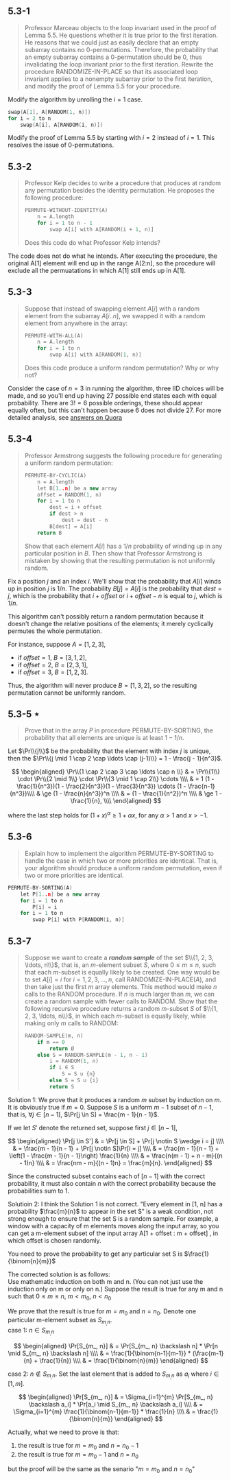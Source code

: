 ## 5.3-1

> Professor Marceau objects to the loop invariant used in the proof of Lemma 5.5. He questions whether it is true prior to the first iteration. He reasons that we could just as easily declare that an empty subarray contains no $0$-permutations. Therefore, the probability that an empty subarray contains a $0$-permutation should be $0$, thus invalidating the loop invariant prior to the first iteration. Rewrite the procedure $\text{RANDOMIZE-IN-PLACE}$ so that its associated loop invariant applies to a nonempty subarray prior to the first iteration, and modify the proof of Lemma 5.5 for your procedure.

Modify the algorithm by unrolling the $i = 1$ case.

```cpp
swap(A[1], A[RANDOM(1, n)])
for i = 2 to n
    swap(A[i], A[RANDOM(i, n)])
```

Modify the proof of Lemma 5.5 by starting with $i = 2$ instead of $i = 1$. This resolves the issue of $0$-permutations.

## 5.3-2

> Professor Kelp decides to write a procedure that produces at random any permutation besides the identity permutation. He proposes the following procedure:
>
> ```cpp
> PERMUTE-WITHOUT-IDENTITY(A)
>     n = A.length
>     for i = 1 to n - 1
>         swap A[i] with A[RANDOM(i + 1, n)]
> ```
>
> Does this code do what Professor Kelp intends?

The code does not do what he intends. After executing the procedure, the original A[1] element will end up in the range A[2:n], so the procedure will exclude all the permuatations in which A[1] still ends up in A[1].

## 5.3-3

> Suppose that instead of swapping element $A[i]$ with a random element from the subarray $A[i..n]$, we swapped it with a random element from anywhere in the array:
>
> ```cpp
> PERMUTE-WITH-ALL(A)
>     n = A.length
>     for i = 1 to n
>         swap A[i] with A[RANDOM(1, n)]
> ```
>
> Does this code produce a uniform random permutation? Why or why not?

Consider the case of $n = 3$ in running the algorithm, three IID choices will be made, and so you'll end up having $27$ possible end states each with equal probability. There are $3! = 6$ possible orderings, these should appear equally often, but this can't happen because $6$ does not divide $27$.
For more detailed analysis, see [answers on Quora](https://www.quora.com/Why-does-shuffling-array-by-iterating-over-it-and-swapping-it-with-a-random-element-between-0-to-the-last-element-of-the-array-not-produce-a-uniformly-distributed-shuffle)

## 5.3-4

> Professor Armstrong suggests the following procedure for generating a uniform random permutation:
>
> ```cpp
> PERMUTE-BY-CYCLIC(A)
>     n = A.length
>     let B[1..n] be a new array
>     offset = RANDOM(1, n)
>     for i = 1 to n
>         dest = i + offset
>         if dest > n
>             dest = dest - n
>         B[dest] = A[i]
>     return B
> ```
>
> Show that each element $A[i]$ has a $1 / n$ probability of winding up in any particular position in $B$. Then show that Professor Armstrong is mistaken by showing that the resulting permutation is not uniformly random.

Fix a position $j$ and an index $i$. We'll show that the probability that $A[i]$ winds up in position $j$ is $1 / n$. The probability $B[j] = A[i]$ is the probability that $dest = j$, which is the probability that $i + offset$ or $i + offset − n$ is equal to $j$, which is $1 / n$.

This algorithm can't possibly return a random permutation because it doesn't change the relative positions of the elements; it merely cyclically permutes the whole permutation.

For instance, suppose $A = [1, 2, 3]$,

- if $offset = 1$, $B = [3, 1, 2]$,
- if $offset = 2$, $B = [2, 3, 1]$,
- if $offset = 3$, $B = [1, 2, 3]$.

Thus, the algorithm will never produce $B = [1, 3, 2]$, so the resulting permutation cannot be uniformly random.

## 5.3-5 $\star$

> Prove that in the array $P$ in procedure $\text{PERMUTE-BY-SORTING}$, the probability that all elements are unique is at least $1 - 1 / n$.

Let $\Pr\\{j\\}$ be the probability that the element with index $j$ is unique, then the $\Pr\\{j \mid 1 \cap 2 \cap \ldots \cap (j-1)\\} = 1 - \frac{j - 1}{n^3}$.

$$
\begin{aligned}
\Pr\\{1 \cap 2 \cap 3 \cap \ldots \cap n \\}
    & =   \Pr\\{1\\} \cdot \Pr\\{2 \mid 1\\} \cdot \Pr\\{3 \mid 1 \cap 2\\} \cdots \\\\
    & =   1 (1 - \frac{1}{n^3})(1 - \frac{2}{n^3})(1 - \frac{3}{n^3}) \cdots (1 - \frac{n-1}{n^3})\\\\
    & \ge (1 - \frac{n}{n^3})^n \\\\
    & = (1 - \frac{1}{n^2})^n \\\\
    & \ge 1 - \frac{1}{n}, \\\\
\end{aligned}
$$

where the last step holds for $(1 + x)^\alpha \ge 1 + \alpha x$, for any $\alpha > 1$ and $x > -1$.

## 5.3-6

> Explain how to implement the algorithm $\text{PERMUTE-BY-SORTING}$ to handle the case in which two or more priorities are identical. That is, your algorithm should produce a uniform random permutation, even if two or more priorities are identical.

```cpp
PERMUTE-BY-SORTING(A)
    let P[1..n] be a new array
    for i = 1 to n
        P[i] = i
    for i = 1 to n
        swap P[i] with P[RANDOM(i, n)]
```

## 5.3-7

> Suppose we want to create a **_random sample_** of the set $\\{1, 2, 3, \ldots, n\\}$, that is, an $m$-element subset $S$, where $0 \le m \le n$, such that each $m$-subset is equally likely to be created. One way would be to set $A[i] = i$ for $i = 1, 2, 3, \ldots, n$, call $\text{RANDOMIZE-IN-PLACE}(A)$, and then take just the first $m$ array elements. This method would make $n$ calls to the $\text{RANDOM}$ procedure. If $n$ is much larger than $m$, we can create a random sample with fewer calls to $\text{RANDOM}$. Show that the following recursive procedure returns a random $m$-subset $S$ of $\\{1, 2, 3, \ldots, n\\}$, in which each $m$-subset is equally likely, while making only $m$ calls to $\text{RANDOM}$:
>
> ```cpp
> RANDOM-SAMPLE(m, n)
>     if m == 0
>         return Ø
>     else S = RANDOM-SAMPLE(m - 1, n - 1)
>         i = RANDOM(1, n)
>         if i ∈ S
>             S = S ∪ {n}
>         else S = S ∪ {i}
>         return S
> ```

Solution 1:
We prove that it produces a random $m$ subset by induction on $m$. It is obviously true if $m = 0$. Suppose $S$ is a uniform $m − 1$ subset of $n − 1$, that is, $\forall j \in [n - 1]$, $\Pr[j \in S] = \frac{m - 1}{n - 1}$.

If we let $S'$ denote the returned set, suppose first $j \in [n − 1]$,

$$
\begin{aligned}
\Pr[j \in S']
    & = \Pr[j \in S] + \Pr[j \notin S \wedge i = j] \\\\
    & = \frac{m - 1}{n - 1} + \Pr[j \notin S]\Pr[i = j] \\\\
    & = \frac{m - 1}{n - 1} + \left(1 - \frac{m - 1}{n - 1}\right) \frac{1}{n} \\\\
    & = \frac{n(m - 1) + n - m}{(n - 1)n} \\\\
    & = \frac{nm - m}{(n - 1)n} = \frac{m}{n}.
\end{aligned}
$$

Since the constructed subset contains each of $[n − 1]$ with the correct probability, it must also contain $n$ with the correct probability because the probabilities sum to $1$.

Solutioin 2:
I think the Solution 1 is not correct. "Every element in [1, n] has a probability $\frac{m}{n}$ to appear in the set S" is a weak condition, not strong enough to ensure that the set S is a random sample. For example, a window with a capacity of m elements moves along the input array, so you can get a m-element subset of the input array A[1 + offset : m + offset] , in which offset is chosen randomly.

You need to prove the probability to get any particular set S is $\frac{1}{\binom{n}{m}}$

The corrected solution is as follows:  
Use mathematic induction on both m and n. (You can not just use the induction only on m or only on n.)
Suppose the result is true for any m and n such that $0 \le m \le n$, $m \lt m_0$, $n \lt n_0$  

We prove that the result is true for $m = m_0$ and $n = n_0$. Denote one particular m-element subset as $S_{m_, n}$.  
case 1: $n \in S_{m_, n}$
  
$$
\begin{aligned}
\Pr[S_{m_, n}]
    & = \Pr[S_{m_, n} \backslash n] * \Pr[n \mid S_{m_, n} \backslash n] \\\\
    & = \frac{1}{\binom{n-1}{m-1}} * (\frac{m-1}{n} + \frac{1}{n}) \\\\
    & = \frac{1}{\binom{n}{m}}
\end{aligned}
$$

case 2: $n \notin S_{m_, n}$.
Set the last element that is added to $S_{m_, n}$ as $a_i$ where $i \in [1, m]$.  

$$
\begin{aligned}
\Pr[S_{m_, n}]
    & = \Sigma_{i=1}^{m} \Pr[S_{m_, n} \backslash a_i] * \Pr[a_i \mid S_{m_, n} \backslash a_i] \\\\
    & = \Sigma_{i=1}^{m} \frac{1}{\binom{n-1}{m-1}} * \frac{1}{n} \\\\
    & = \frac{1}{\binom{n}{m}}
\end{aligned}
$$

Actually, what we need to prove is that:

1. the result is true for  $m = m_0$ and $n = n_0 - 1$
2. the result is true for  $m = m_0 - 1$ and $n = n_0$

but the proof will be the same as the senario "$m = m_0$ and $n = n_0$"
